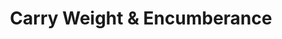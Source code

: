 ---
layout: default
title: Carry Weight & Encumberance
has_toc: true
nav_order: 3
descrption: Carry Weight & Encumberance.
---